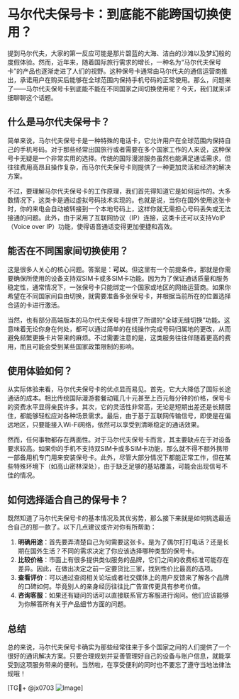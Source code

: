 # 马尔代夫保号卡：到底能不能跨国切换使用？

提到马尔代夫，大家的第一反应可能是那片碧蓝的大海、洁白的沙滩以及梦幻般的度假体验。然而，近年来，随着国际旅行需求的增长，一种名为“马尔代夫保号卡”的产品也逐渐走进了人们的视野。这种保号卡通常由马尔代夫的通信运营商推出，承诺用户在购买后能够在全球范围内保持手机号码的正常使用。那么，问题来了——马尔代夫保号卡到底能不能在不同国家之间切换使用呢？今天，我们就来详细聊聊这个话题。

## 什么是马尔代夫保号卡？

简单来说，马尔代夫保号卡是一种特殊的电话卡，它允许用户在全球范围内保持自己的手机号码。对于那些经常出国旅行或者需要在多个国家工作的人来说，这种保号卡无疑是一个非常实用的选择。传统的国际漫游服务虽然也能满足通话需求，但往往费用高昂且操作复杂，而马尔代夫保号卡则提供了一种更加灵活和经济的解决方案。

不过，要理解马尔代夫保号卡的工作原理，我们首先得知道它是如何运作的。大多数情况下，这类卡是通过虚拟号码技术实现的。也就是说，当你在国外使用这张卡时，你的来电会自动被转接到一个本地号码上，这样你就无需担心号码丢失或无法接通的问题。此外，由于采用了互联网协议（IP）连接，这类卡还可以支持VoIP（Voice over IP）功能，使得语音通话变得更加便捷和高效。

## 能否在不同国家间切换使用？

这是很多人关心的核心问题。答案是：**可以**。但这里有一个前提条件，那就是你需要确保所使用的设备支持双SIM卡或多SIM卡功能。因为为了保证通话质量和服务稳定性，通常情况下，一张保号卡只能绑定一个国家或地区的网络运营商。如果你希望在不同国家间自由切换，就需要准备多张保号卡，并根据当前所在的位置选择合适的卡进行激活。

当然，也有部分高端版本的马尔代夫保号卡提供了所谓的“全球无缝切换”功能。这意味着无论你身在何处，都可以通过简单的在线操作完成号码归属地的更改，从而避免频繁更换卡片带来的麻烦。不过需要注意的是，这类服务往往伴随着更高的费用，而且可能会受到某些国家政策限制的影响。

## 使用体验如何？

从实际体验来看，马尔代夫保号卡的优点显而易见。首先，它大大降低了国际长途通话的成本。相比传统国际漫游套餐动辄几十元甚至上百元每分钟的价格，保号卡的资费水平显得亲民许多。其次，它的灵活性非常高，无论是短期出差还是长期居住，都能够轻松应对各种场景需求。最后，由于基于互联网传输信号，即使是在偏远地区，只要能接入Wi-Fi网络，依然可以享受到清晰稳定的通话效果。

然而，任何事物都存在两面性。对于马尔代夫保号卡而言，其主要缺点在于对设备要求较高。如果你的手机不支持双SIM卡或多SIM卡功能，那么就不得不额外携带一部备用机专门用来安装保号卡。此外，尽管大部分情况下都能正常工作，但在某些特殊环境下（如高山密林深处），由于缺乏足够的基站覆盖，可能会出现信号不佳的情况。

## 如何选择适合自己的保号卡？

既然知道了马尔代夫保号卡的基本情况及其优劣势，那么接下来就是如何挑选最适合自己的那一款了。以下几点建议或许对你有所帮助：

1. **明确用途**：首先要弄清楚自己为何需要这张卡。是为了偶尔打打电话？还是长期在国外生活？不同的需求决定了你应该选择哪种类型的保号卡。
2. **比较价格**：市面上有很多提供类似服务的品牌，它们之间的收费标准可能存在差异。因此，在做出决定之前一定要货比三家，找到性价比最高的选项。
3. **查看评价**：可以通过查阅相关论坛或者社交媒体上的用户反馈来了解各个品牌的口碑如何。毕竟别人的亲身经历往往比广告宣传更具有参考价值。
4. **咨询客服**：如果还有疑问的话可以直接联系官方客服进行询问。他们应该能够为你解答所有关于产品细节方面的问题。

## 总结

总的来说，马尔代夫保号卡确实为那些经常往来于多个国家之间的人们提供了一个很好的通讯解决方案。只要合理规划并妥善管理好自己的设备与账户信息，就能享受到这项服务带来的便利。当然啦，在享受便利的同时也不要忘了遵守当地法律法规哦！

[TG💪+ @jx0703 ![Image](https://github.com/user-attachments/assets/dbca1d08-cadb-493c-b0ec-ad6f7a83f270)]